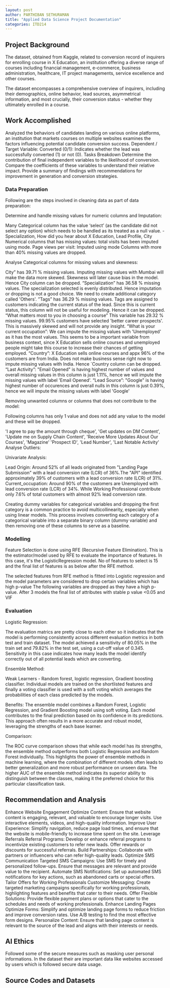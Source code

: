```yaml
---
layout: post
author: PARTHIBAN SETHURAMAN
title: "Applied Data Science Project Documentation"
categories: ITD214
---
```

## Project Background

The dataset, obtained from Kaggle, related to conversion record of inquirers for enrolling course in X Education, an institution offering a diverse range of courses including financial management, e-commerce, business administration, healthcare, IT project managements, service excellence and other courses. 

The dataset encompasses a comprehensive overview of inquirers, including their demographics, online behavior, lead sources, asymmetrical information, and most crucially, their conversion status - whether they ultimately enrolled in a course.  

## Work Accomplished
Analyzed the behaviors of candidates landing on various online platforms, an institution that markets courses on multiple websites examines the factors influencing potential candidate conversion success.
Dependent / Target Variable: Converted (0/1): Indicates whether the lead was successfully converted (1) or not (0).
Tasks Breakdown
Determine the contribution of final independent variables to the likelihood of conversion.
Compare the coefficients of these variables to understand their relative impact.
Provide a summary of findings with recommendations for improvement in generation and conversion strategies.

### Data Preparation
Following are the steps involved in cleaning data as part of data preparation:

Determine and handle missing values for numeric columns and Imputation:

Many Categorical column has the value ‘select’ (as the candidate did not select any option) which needs to  be handled as its treated as a null value. - Specialization, How did you hear about X Education, Lead Profile, City
Numerical columns that has missing values:  total visits has been imputed using mode.
Page views per visit: Imputed using mode
Columns with more than 40% missing values are dropped. 

Analyse Categorical columns for missing values and skewness:

City” has 39.71 % missing values. Imputing missing values with Mumbai will make the data more skewed. Skewness will later cause bias in the model. Hence City column can be dropped.
“Specialization” has 36.58 % missing values. The specialization selected is evenly distributed. Hence imputation or dropping is not a good choice. We need to create additional category called 'Others'.
”Tags” has 36.29 % missing values. Tags are assigned to customers indicating the current status of the lead. Since this is current status, this column will not be useful for modeling. Hence it can be dropped.
“What matters most to you in choosing a course” This variable has 29.32 % missing values. 99.95% customers have selected 'better career prospects'. This is massively skewed and will not provide any insight.
“What is your current occupation”: We can impute the missing values with 'Unemployed' as it has the most values. This seems to be a important variable from business context, since X Education sells online courses and unemployed people might take this course to increase their chances of getting employed.
“Country”: X Education sells online courses and appx 96% of the customers are from India. Does not make business sense right now to impute missing values with India. Hence `Country column can be dropped.
“Last Activity”: "Email Opened" is having highest number of values and overall missing values in this column is just 1.11%, hence we will impute the missing values with label 'Email Opened'.
“Lead Source”: "Google" is having highest number of occurences and overall nulls in this column is just 0.39%, hence we will impute the missing values with label 'Google'

Removing unwanted columns or columns that does not contribute to the model:

Following columns has only 1 value and does not add any value to the model and these will be dropped.

'I agree to pay the amount through cheque',
'Get updates on DM Content',
'Update me on Supply Chain Content',
'Receive More Updates About Our Courses',
'Magazine'
'Prospect ID',
'Lead Number',
'Last Notable Activity'
Analyse Outliers:


Univariate Analysis:

Lead Origin: Around 52% of all leads originated from "Landing Page Submission" with a lead conversion rate (LCR) of 36%.The "API" identified approximately 39% of customers with a lead conversion rate (LCR) of 31%.
Current_occupation: Around 90% of the customers are Unemployed with lead conversion rate (LCR) of 34%. While Working Professional contribute only 7.6% of total customers with almost 92% lead conversion rate.

Creating dummy variables for categorical variables and dropping the first category is a common practice to avoid multicollinearity, especially when using linear models. This process involves converting each category of a categorical variable into a separate binary column (dummy variable) and then removing one of these columns to serve as a baseline.

### Modelling
Feature Selection is done using RFE (Recursive Feature Elimination). 
This is the estimator/model used by RFE to evaluate the importance of features. In this case, it's the LogisticRegression model.
No of features to select is 15 and the final list of features is as below after the RFE method.

The selected features from RFE method is fitted into Logistic regression and the model parameters are considered to drop certain variables which has high p-value
The following variables are dropped as they have a high p-value. After 3 models the final list of attributes with stable p value <0.05 and VIF


### Evaluation

Logistic Regression:

The evaluation matrics are pretty close to each other so it indicates that the model is performing consistently across different evaluation metrics in both test and train dataset.
The model achieved a sensitivity of 80.05% in the train set and 79.82% in the test set, using a cut-off value of 0.345.
Sensitivity in this case indicates how many leads the model identify correctly out of all potential leads which are converting.

Ensemble Method:

Weak Learners - Random forest, logistic regression, Gradient boosting classifier. Individual models are trained on the shortlisted features and finally a voting classifier is used with a soft voting which averages the probabilities of each class predicted by the models.

Benefits:
The ensemble model combines a Random Forest, Logistic Regression, and Gradient Boosting model using soft voting. Each model contributes to the final prediction based on its confidence in its predictions. This approach often results in a more accurate and robust model, leveraging the strengths of each base learner.

Comparison:

The ROC curve comparison shows that while each model has its strengths, the ensemble method outperforms both Logistic Regression and Random Forest individually. This highlights the power of ensemble methods in machine learning, where the combination of different models often leads to better generalization and more robust performance on unseen data. The higher AUC of the ensemble method indicates its superior ability to distinguish between the classes, making it the preferred choice for this particular classification task.

## Recommendation and Analysis

Enhance Website Engagement
Optimize Content: Ensure that website content is engaging, relevant, and valuable to encourage longer visits. Use interactive elements, videos, and high-quality information.
Improve User Experience: Simplify navigation, reduce page load times, and ensure that the website is mobile-friendly to increase time spent on the site.
Leverage Referrals
Referral Programs: Develop or enhance referral programs to incentivize existing customers to refer new leads. Offer rewards or discounts for successful referrals.
Build Partnerships: Collaborate with partners or influencers who can refer high-quality leads.
Optimize SMS Communication
Targeted SMS Campaigns: Use SMS for timely and personalized follow-ups. Ensure that messages are relevant and provide value to the recipient.
Automate SMS Notifications: Set up automated SMS notifications for key actions, such as abandoned carts or special offers.
Tailor Offers for Working Professionals
Customize Messaging: Create targeted marketing campaigns specifically for working professionals, highlighting features and benefits that cater to their needs.
Offer Flexible Solutions: Provide flexible payment plans or options that cater to the schedules and needs of working professionals.
Enhance Landing Pages
Optimize Forms: Simplify and optimize landing page forms to reduce friction and improve conversion rates. Use A/B testing to find the most effective form designs.
Personalize Content: Ensure that landing page content is relevant to the source of the lead and aligns with their interests or needs.

## AI Ethics

Followed some of the secure measures such as masking user personal informations.
In the dataset their are important data  like websites accessed by users which is followed secure data usage. 

## Source Codes and Datasets
